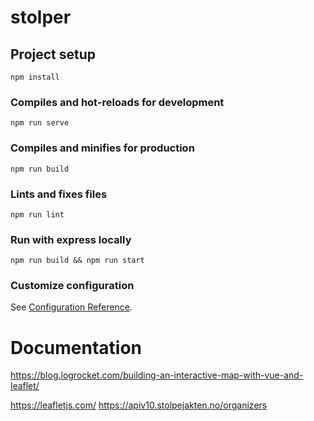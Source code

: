 # stolper

## Project setup
```
npm install
```

### Compiles and hot-reloads for development
```
npm run serve
```

### Compiles and minifies for production
```
npm run build
```

### Lints and fixes files
```
npm run lint
```

### Run with express locally
`npm run build && npm run start`


### Customize configuration
See [Configuration Reference](https://cli.vuejs.org/config/).


# Documentation
https://blog.logrocket.com/building-an-interactive-map-with-vue-and-leaflet/

https://leafletjs.com/
https://apiv10.stolpejakten.no/organizers